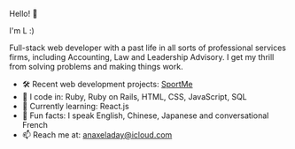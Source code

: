 Hello! 👋

I'm L :) 

Full-stack web developer with a past life in all sorts of professional services firms, including Accounting, Law and Leadership Advisory. I get my thrill from solving problems and making things work. 

- 🛠 Recent web development projects: <a href="https://www.sportme.cc">SportMe</a>
- 🤖 I code in: Ruby, Ruby on Rails, HTML, CSS, JavaScript, SQL
- 🌱 Currently learning: React.js
- 💞️ Fun facts: I speak English, Chinese, Japanese and conversational French
- 📫 Reach me at: anaxeladay@icloud.com

<!---
suulightly/suulightly is a ✨ special ✨ repository because its `README.md` (this file) appears on your GitHub profile.
You can click the Preview link to take a look at your changes.
--->
